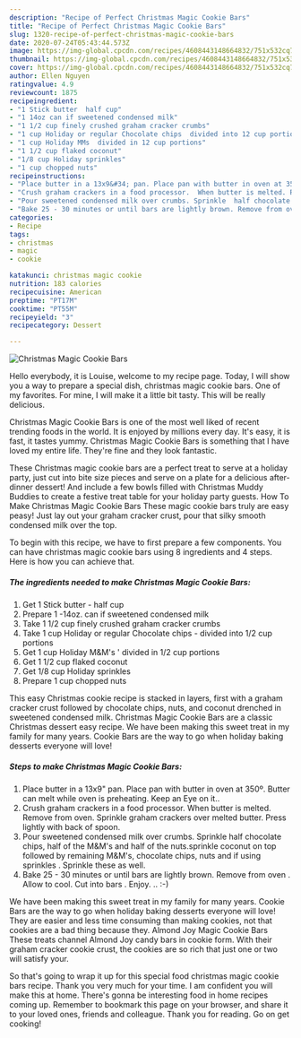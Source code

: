 ```yaml
---
description: "Recipe of Perfect Christmas Magic Cookie Bars"
title: "Recipe of Perfect Christmas Magic Cookie Bars"
slug: 1320-recipe-of-perfect-christmas-magic-cookie-bars
date: 2020-07-24T05:43:44.573Z
image: https://img-global.cpcdn.com/recipes/4608443148664832/751x532cq70/christmas-magic-cookie-bars-recipe-main-photo.jpg
thumbnail: https://img-global.cpcdn.com/recipes/4608443148664832/751x532cq70/christmas-magic-cookie-bars-recipe-main-photo.jpg
cover: https://img-global.cpcdn.com/recipes/4608443148664832/751x532cq70/christmas-magic-cookie-bars-recipe-main-photo.jpg
author: Ellen Nguyen
ratingvalue: 4.9
reviewcount: 1875
recipeingredient:
- "1 Stick butter  half cup"
- "1 14oz can if sweetened condensed milk"
- "1 1/2 cup finely crushed graham cracker crumbs"
- "1 cup Holiday or regular Chocolate chips  divided into 12 cup portions"
- "1 cup Holiday MMs  divided in 12 cup portions"
- "1 1/2 cup flaked coconut"
- "1/8 cup Holiday sprinkles"
- "1 cup chopped nuts"
recipeinstructions:
- "Place butter in a 13x9&#34; pan. Place pan with butter in oven at 350º. Butter can melt while oven is preheating. Keep an Eye on it.."
- "Crush graham crackers in a food processor.  When butter is melted. Remove from oven.  Sprinkle graham crackers over melted butter. Press lightly with back of spoon."
- "Pour sweetened condensed milk over crumbs. Sprinkle  half chocolate chips,  half of the M&amp;M&#39;s and half of the nuts.sprinkle coconut on top followed by remaining M&amp;M&#39;s, chocolate chips, nuts and if using sprinkles . Sprinkle these as well."
- "Bake 25 - 30 minutes or until bars are lightly brown. Remove from oven . Allow to cool.  Cut into bars . Enjoy. ..          :-)"
categories:
- Recipe
tags:
- christmas
- magic
- cookie

katakunci: christmas magic cookie 
nutrition: 183 calories
recipecuisine: American
preptime: "PT17M"
cooktime: "PT55M"
recipeyield: "3"
recipecategory: Dessert

---
```



![Christmas Magic Cookie Bars](https://img-global.cpcdn.com/recipes/4608443148664832/751x532cq70/christmas-magic-cookie-bars-recipe-main-photo.jpg)

Hello everybody, it is Louise, welcome to my recipe page. Today, I will show you a way to prepare a special dish, christmas magic cookie bars. One of my favorites. For mine, I will make it a little bit tasty. This will be really delicious.

Christmas Magic Cookie Bars is one of the most well liked of recent trending foods in the world. It is enjoyed by millions every day. It's easy, it is fast, it tastes yummy. Christmas Magic Cookie Bars is something that I have loved my entire life. They're fine and they look fantastic.

These Christmas magic cookie bars are a perfect treat to serve at a holiday party, just cut into bite size pieces and serve on a plate for a delicious after-dinner dessert! And include a few bowls filled with Christmas Muddy Buddies to create a festive treat table for your holiday party guests. How To Make Christmas Magic Cookie Bars These magic cookie bars truly are easy peasy! Just lay out your graham cracker crust, pour that silky smooth condensed milk over the top.


To begin with this recipe, we have to first prepare a few components. You can have christmas magic cookie bars using 8 ingredients and 4 steps. Here is how you can achieve that.

<!--inarticleads1-->

##### The ingredients needed to make Christmas Magic Cookie Bars:

1. Get 1 Stick butter - half cup
1. Prepare 1 -14oz. can if sweetened condensed milk
1. Take 1 1/2 cup finely crushed graham cracker crumbs
1. Take 1 cup Holiday or regular Chocolate chips - divided into 1/2 cup portions
1. Get 1 cup Holiday M&amp;M&#39;s &#39; divided in 1/2 cup portions
1. Get 1 1/2 cup flaked coconut
1. Get 1/8 cup Holiday sprinkles
1. Prepare 1 cup chopped nuts


This easy Christmas cookie recipe is stacked in layers, first with a graham cracker crust followed by chocolate chips, nuts, and coconut drenched in sweetened condensed milk. Christmas Magic Cookie Bars are a classic Christmas dessert easy recipe. We have been making this sweet treat in my family for many years. Cookie Bars are the way to go when holiday baking desserts everyone will love! 

<!--inarticleads2-->

##### Steps to make Christmas Magic Cookie Bars:

1. Place butter in a 13x9&#34; pan. Place pan with butter in oven at 350º. Butter can melt while oven is preheating. Keep an Eye on it..
1. Crush graham crackers in a food processor.  When butter is melted. Remove from oven.  Sprinkle graham crackers over melted butter. Press lightly with back of spoon.
1. Pour sweetened condensed milk over crumbs. Sprinkle  half chocolate chips,  half of the M&amp;M&#39;s and half of the nuts.sprinkle coconut on top followed by remaining M&amp;M&#39;s, chocolate chips, nuts and if using sprinkles . Sprinkle these as well.
1. Bake 25 - 30 minutes or until bars are lightly brown. Remove from oven . Allow to cool.  Cut into bars . Enjoy. ..          :-)


We have been making this sweet treat in my family for many years. Cookie Bars are the way to go when holiday baking desserts everyone will love! They are easier and less time consuming than making cookies, not that cookies are a bad thing because they. Almond Joy Magic Cookie Bars These treats channel Almond Joy candy bars in cookie form. With their graham cracker cookie crust, the cookies are so rich that just one or two will satisfy your. 

So that's going to wrap it up for this special food christmas magic cookie bars recipe. Thank you very much for your time. I am confident you will make this at home. There's gonna be interesting food in home recipes coming up. Remember to bookmark this page on your browser, and share it to your loved ones, friends and colleague. Thank you for reading. Go on get cooking!
